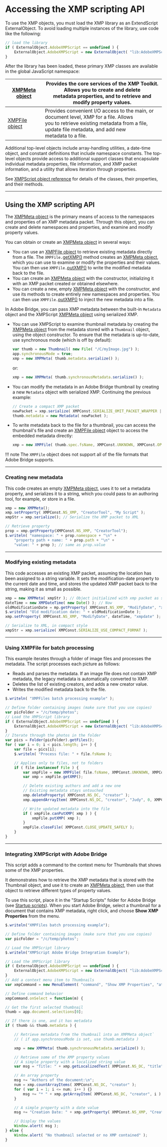 # Accessing the XMP scripting API

To use the XMP objects, you must load the XMP library as an ExtendScript ExternalObject. To avoid loading multiple instances of the library, use code like the following:

```javascript
// load the library
if ( ExternalObject.AdobeXMPScript == undefined ) {
    ExternalObject.AdobeXMPScript = new ExternalObject( "lib:AdobeXMPScript");
}
```

After the library has been loaded, these primary XMP classes are available in the global JavaScript namespace:

| [XMPMeta object](xmpscript-object-reference.md#xmpmeta-object)   | Provides the core services of the XMP Toolkit. Allows you to create and delete<br/>metadata properties, and to retrieve and modify property values.                                                |
|------------------------------------------------------------------|----------------------------------------------------------------------------------------------------------------------------------------------------------------------------------------------------|
| [XMPFile object](xmpscript-object-reference.md#xmpfile-object)   | Provides convenient I/O access to the main, or document level, XMP for a file. Allows<br/>you to retrieve existing metadata from a file, update file metadata, and add new<br/>metadata to a file. |

Additional top-level objects include array-handling utilities, a date-time object, and constant definitions that include namespace constants. The top-level objects provide access to additional support classes that encapsulate individual metadata properties, file information, and XMP packet information, and a utility that allows iteration through properties.

See [XMPScript object reference](xmpscript-object-reference.md) for details of the classes, their properties, and their methods.

---

## Using the XMP scripting API

The [XMPMeta object](xmpscript-object-reference.md#xmpmeta-object) is the primary means of access to the namespaces and properties of an XMP metadata packet. Through this object, you can create and delete namespaces and properties, and examine and modify property values.

You can obtain or create an [XMPMeta object](xmpscript-object-reference.md#xmpmeta-object) in several ways:

- You can use an [XMPFile object](xmpscript-object-reference.md#xmpfile-object) to retrieve existing metadata directly from a file. The `XMPFile.`[getXMP()](xmpscript-object-reference.md#xmpfile-getxmp) method creates an [XMPMeta object](xmpscript-object-reference.md#xmpmeta-object), which you can use to examine or modify the properties and their values. You can then use `XMPFile.`[putXMP()](xmpscript-object-reference.md#xmpfile-putxmp) to write the modified metadata back to the file.
- You can create an [XMPMeta object](xmpscript-object-reference.md#xmpmeta-object) with the constructor, initializing it with an XMP packet created or obtained elsewhere.
- You can create a new, empty [XMPMeta object](xmpscript-object-reference.md#xmpmeta-object) with the constructor, and use its methods to create entirely new namespaces and properties. You can then use `XMPFile.`[putXMP()](xmpscript-object-reference.md#xmpfile-putxmp) to inject the new metadata into a file.

In Adobe Bridge, you can pass XMP metadata between the built-in `Metadata` object and the XMPScript [XMPMeta object](xmpscript-object-reference.md#xmpmeta-object) using serialized XMP.

- You can use XMPScript to examine thumbnail metadata by creating the [XMPMeta object](xmpscript-object-reference.md#xmpmeta-object) from the metadata stored with a `Thumbnail` object, using the object constructor. To ensure that the metadata is up-to-date, use synchronous mode (which is off by default):
    ```javascript
    var thumb = new Thumbnail( new File( "/C/myImage.jpg") );
    app.synchronousMode = true;
    xmp = new XMPMeta( thumb.metadata.serialize() );
    ```

    or:
    ```javascript
    xmp = new XMPMeta( thumb.synchronousMetadata.serialize() );
    ```
- You can modify the metadata in an Adobe Bridge thumbnail by creating a new `Metadata` object with serialized XMP. Continuing the previous example:
    ```javascript
    // Create a compact XMP packet
    newPacket = xmp.serialize( XMPConst.SERIALIZE_OMIT_PACKET_WRAPPER | XMPConst.SERIALIZE_USE_COMPACT_FORMAT ) );
    thumb.metadata = new Metadata( newPacket );
    ```
- To write metadata back to the file for a thumbnail, you can access the thumbnail's file and create an [XMPFile object](xmpscript-object-reference.md#xmpfile-object) object to access the embedded metadata directly:
    ```javascript
    xmp = new XMPFile( thumb.spec.fsName, XMPConst.UNKNOWN, XMPConst.OPEN_FOR_UPDATE );
    ```

!!! note
    The `XMPFile` object does not support all of the file formats that Adobe Bridge supports.

---

### Creating new metadata

This code creates an empty [XMPMeta object](xmpscript-object-reference.md#xmpmeta-object), uses it to set a metadata property, and serializes it to a string, which you could pass to an authoring tool, for example, or store in a file.

```javascript
xmp = new XMPMeta();
xmp.setProperty( XMPConst.NS_XMP, "CreatorTool", "My Script" );
xmpStr = xmp.serialize(); // Serialize the XMP packet to XML

// Retrieve property
prop = xmp.getProperty(XMPConst.NS_XMP, "CreatorTool");
$.writeln( "namespace: " + prop.namespace + "\n" +
    "property path + name: " + prop.path + "\n" +
    "value: " + prop ); // same as prop.value
```

---

### Modifying existing metadata

This code accesses an existing XMP packet, assuming the location has been assigned to a string variable. It sets the modification-date property to the current date and time, and stores the updated XMP packet back to the string, making it as small as possible.

```javascript
xmp = new XMPMeta( xmpStr ); // Object initialized with xmp packet as string
dateTime = new XMPDateTime( new Date() ); // Now
oldModificationDate = mp.getProperty( XMPConst.NS_XMP, "ModifyDate", "xmpdate" );
$.writeln( "Old modification date: " + oldModificationDate );
xmp.setProperty( XMPConst.NS_XMP, "ModifyDate", dateTime, "xmpdate" );

// Serialize to XML, in compact style
xmpStr = xmp.serialize( XMPConst.SERIALIZE_USE_COMPACT_FORMAT );
```

---

### Using XMPFile for batch processing

This example iterates through a folder of image files and processes the metadata. The script processes each picture as follows:

- Reads and parses the metadata. If an image file does not contain XMP metadata, the legacy metadata is automatically converted to XMP.
- Deletes the list of existing creators, and adds a new creator value.
- Writes the modified metadata back to the file.

```javascript
$.writeln( "XMPFiles batch processing example" );

// Define folder containing images (make sure that you use copies)
var picFolder = "/c/temp/photos";
// Load the XMPScript library
if ( ExternalObject.AdobeXMPScript == undefined ) {
    ExternalObject.AdobeXMPScript = new ExternalObject( "lib:AdobeXMPScript" );
}
// Iterate through the photos in the folder
var pics = Folder(picFolder).getFiles();
for ( var i = 0; i < pics.length; i++ ) {
    var file = pics[i];
    $.writeln( "Process file: " + file.fsName );

    // Applies only to files, not to folders
    if ( file instanceof File ) {
        var xmpFile = new XMPFile( file.fsName, XMPConst.UNKNOWN, XMPConst.OPEN_FOR_UPDATE );
        var xmp = xmpFile.getXMP();

        // Delete existing authors and add a new one
        // Existing metadata stays untouched
        xmp.deleteProperty( XMPConst.NS_DC, "creator" );
        xmp.appendArrayItem( XMPConst.NS_DC, "creator", "Judy", 0, XMPConst.ARRAY_IS_ORDERED );

        // Write updated metadata into the file
        if ( xmpFile.canPutXMP( xmp ) ) {
            xmpFile.putXMP( xmp );
        }
        xmpFile.closeFile( XMPConst.CLOSE_UPDATE_SAFELY );
    }
}
```

---

### Integrating XMPScript with Adobe Bridge

This script adds a command to the context menu for Thumbnails that shows some of the XMP properties.

It demonstrates how to retrieve the XMP metadata that is stored with the Thumbnail object, and use it to create an [XMPMeta object](xmpscript-object-reference.md#xmpmeta-object), then use that object to retrieve different types of property values.

To use this script, place it in the "Startup Scripts" folder for Adobe Bridge (see [Startup scripts](../introduction/scripting-for-specific-applications.md#startup-scripts)). When you start Adobe Bridge, select a thumbnail for a document that contains XMP metadata, right click, and choose **Show XMP Properties** from the menu.

```javascript
$.writeln("XMPFiles batch processing example");

// Define folder containing images (make sure that you use copies)
var picFolder = "/c/temp/photos";

// Load the XMPScript library
$.writeln("XMPScript Adobe Bridge Integration Example");

// Load the XMPScript library
if ( ExternalObject.AdobeXMPScript == undefined ) {
    ExternalObject.AdobeXMPScript = new ExternalObject( "lib:AdobeXMPScript" );
}
// Add a context menu item to Thumbnails
var xmpCommand = new MenuElement( "command", "Show XMP Properties", "at the end of Thumbnail", "showProperties" );

// Define command behavior
xmpCommand.onSelect = function(m) {

// Get the first selected thumbnail
thumb = app.document.selections[0];

// If there is one, and it has metadata
if ( thumb && thumb.metadata ) {

    // Retrieve metadata from the thumbnail into an XMPMeta object`
    // ( if app.synchronousMode is set, use thumb.metadata )

    xmp = new XMPMeta( thumb.synchronousMetadata.serialize() );

    // Retrieve some of the XMP property values
    // A simple property with a localized string value
    var msg = "Title: " + xmp.getLocalizedText( XMPConst.NS_DC, "title", null, "en" ) + "\n";

    // An array property
    msg += "Authors of the document:\n";
    num = xmp.countArrayItems( XMPConst.NS_DC, "creator" );
    for ( var i = 1; i <= num; i++ ) {}
        msg += "* " + xmp.getArrayItem( XMPConst.NS_DC, "creator", i ) + "\n";
    }

    // A simple property with a date value
    msg += "Creation Date: " + xmp.getProperty( XMPConst.NS_XMP, "CreateDate" )

    // Display the values
    Window.alert( msg );
} else {
    Window.alert( "No thumbnail selected or no XMP contained" );
}
```
